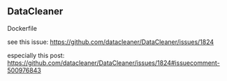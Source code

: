 ## DataCleaner

Dockerfile 

see this issue:
https://github.com/datacleaner/DataCleaner/issues/1824

especially this post:
https://github.com/datacleaner/DataCleaner/issues/1824#issuecomment-500976843
